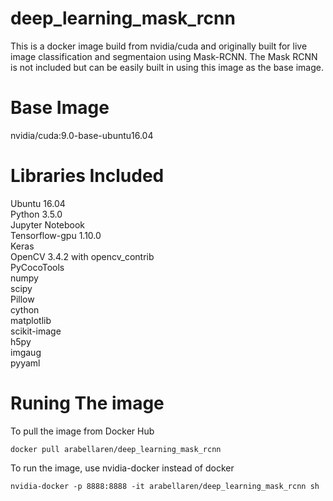# deep_learning_mask_rcnn

This is a docker image build from nvidia/cuda and originally built for live image classification and segmentaion using Mask-RCNN.
The Mask RCNN is not included but can be easily built in using this image as the base image.

# Base Image
  nvidia/cuda:9.0-base-ubuntu16.04

# Libraries Included
Ubuntu 16.04 \
Python 3.5.0 \
Jupyter Notebook \
Tensorflow-gpu 1.10.0 \
Keras \
OpenCV 3.4.2 with opencv_contrib \
PyCocoTools \
numpy \
scipy \
Pillow \
cython \
matplotlib \
scikit-image \
h5py \
imgaug \
pyyaml

# Runing The image 
To pull the image from Docker Hub
```
docker pull arabellaren/deep_learning_mask_rcnn
```
To run the image, use nvidia-docker instead of docker
```
nvidia-docker -p 8888:8888 -it arabellaren/deep_learning_mask_rcnn sh
```
